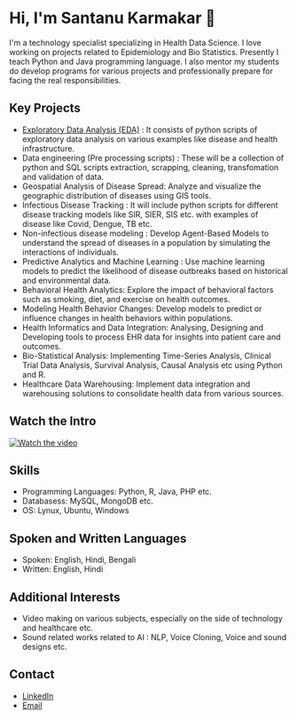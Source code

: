 # Hi, I'm Santanu Karmakar 👋

I'm a technology specialist specializing in Health Data Science. I love working on projects related to Epidemiology and Bio Statistics. Presently I teach Python and Java programming language. I also mentor my students do develop programs for various projects and professionally prepare for facing the real responsibilities.

## Key Projects
- [Exploratory Data Analysis (EDA)](https://github.com/fromsantanu/EDA-Main) : It consists of python scripts of exploratory data analysis on various examples like disease and health infrastructure.
- Data engineering (Pre processing scripts) : These will be a collection of python and SQL scripts extraction, scrapping, cleaning, transfomation and validation of data.
- Geospatial Analysis of Disease Spread: Analyze and visualize the geographic distribution of diseases using GIS tools.
- Infectious Disease Tracking : It will include python scripts for different disease tracking models like SIR, SIER, SIS etc. with examples of disease like Covid, Dengue, TB etc.
- Non-infectious disease modeling : Develop Agent-Based Models to understand the spread of diseases in a population by simulating the interactions of individuals.
- Predictive Analytics and Machine Learning : Use machine learning models to predict the likelihood of disease outbreaks based on historical and environmental data.
- Behavioral Health Analytics: Explore the impact of behavioral factors such as smoking, diet, and exercise on health outcomes.
- Modeling Health Behavior Changes: Develop models to predict or influence changes in health behaviors within populations.
- Health Informatics and Data Integration: Analysing, Designing and Developing tools to process EHR data for insights into patient care and outcomes.
- Bio-Statistical Analysis: Implementing Time-Series Analysis, Clinical Trial Data Analysis, Survival Analysis, Causal Analysis etc using Python and R.
- Healthcare Data Warehousing: Implement data integration and warehousing solutions to consolidate health data from various sources.

## Watch the Intro 
[![Watch the video](https://img.youtube.com/vi/wk5bUUyEFSc/hqdefault.jpg)](https://www.youtube.com/watch?v=wk5bUUyEFSc)


## Skills
- Programming Languages: Python, R, Java, PHP etc.
- Databasess: MySQL, MongoDB etc.
- OS: Lynux, Ubuntu, Windows

## Spoken and Written Languages
- Spoken: English, Hindi, Bengali
- Written: English, Hindi

## Additional Interests
- Video making on various subjects, especially on the side of technology and healthcare etc.
- Sound related works related to AI : NLP, Voice Cloning, Voice and sound designs etc.

## Contact
- [LinkedIn](https://www.linkedin.com/in/santanukarmakar/)
- [Email](mailto:fromsantanu@gmailcom)
